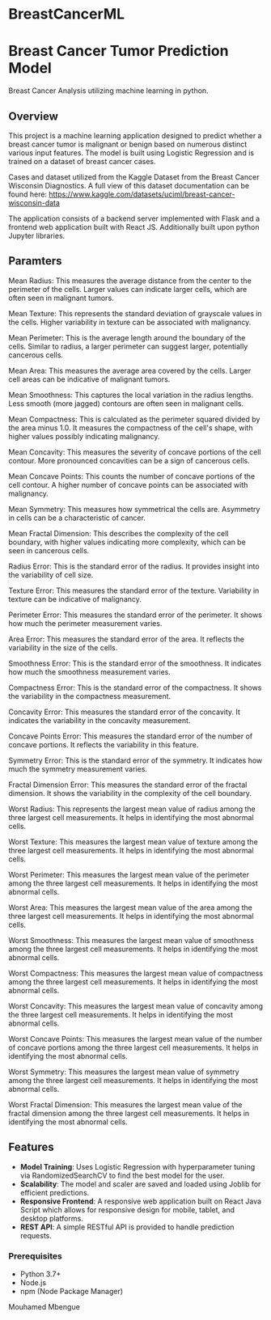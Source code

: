 # BreastCancerML

# Breast Cancer Tumor Prediction Model
Breast Cancer Analysis utilizing machine learning in python.  

## Overview

This project is a machine learning application designed to predict whether a breast cancer tumor is malignant or benign based on numerous distinct various input features. The model is built using Logistic Regression and is trained on a dataset of breast cancer cases.

Cases and dataset utilized from the Kaggle Dataset from the Breast Cancer Wisconsin Diagnostics. A full view of this dataset documentation can be found here: https://www.kaggle.com/datasets/uciml/breast-cancer-wisconsin-data 

The application consists of a backend server implemented with Flask and a frontend web application built with React JS. Additionally built upon python Jupyter libraries.

## Paramters

Mean Radius: This measures the average distance from the center to the perimeter of the cells. Larger values can indicate larger cells, which are often seen in malignant tumors.

Mean Texture: This represents the standard deviation of grayscale values in the cells. Higher variability in texture can be associated with malignancy.

Mean Perimeter: This is the average length around the boundary of the cells. Similar to radius, a larger perimeter can suggest larger, potentially cancerous cells.

Mean Area: This measures the average area covered by the cells. Larger cell areas can be indicative of malignant tumors.

Mean Smoothness: This captures the local variation in the radius lengths. Less smooth (more jagged) contours are often seen in malignant cells.

Mean Compactness: This is calculated as the perimeter squared divided by the area minus 1.0. It measures the compactness of the cell's shape, with higher values possibly indicating malignancy.

Mean Concavity: This measures the severity of concave portions of the cell contour. More pronounced concavities can be a sign of cancerous cells.

Mean Concave Points: This counts the number of concave portions of the cell contour. A higher number of concave points can be associated with malignancy.

Mean Symmetry: This measures how symmetrical the cells are. Asymmetry in cells can be a characteristic of cancer.

Mean Fractal Dimension: This describes the complexity of the cell boundary, with higher values indicating more complexity, which can be seen in cancerous cells.

Radius Error: This is the standard error of the radius. It provides insight into the variability of cell size.

Texture Error: This measures the standard error of the texture. Variability in texture can be indicative of malignancy.

Perimeter Error: This measures the standard error of the perimeter. It shows how much the perimeter measurement varies.

Area Error: This measures the standard error of the area. It reflects the variability in the size of the cells.

Smoothness Error: This is the standard error of the smoothness. It indicates how much the smoothness measurement varies.

Compactness Error: This is the standard error of the compactness. It shows the variability in the compactness measurement.

Concavity Error: This measures the standard error of the concavity. It indicates the variability in the concavity measurement.

Concave Points Error: This measures the standard error of the number of concave portions. It reflects the variability in this feature.

Symmetry Error: This is the standard error of the symmetry. It indicates how much the symmetry measurement varies.

Fractal Dimension Error: This measures the standard error of the fractal dimension. It shows the variability in the complexity of the cell boundary.

Worst Radius: This represents the largest mean value of radius among the three largest cell measurements. It helps in identifying the most abnormal cells.

Worst Texture: This measures the largest mean value of texture among the three largest cell measurements. It helps in identifying the most abnormal cells.

Worst Perimeter: This measures the largest mean value of the perimeter among the three largest cell measurements. It helps in identifying the most abnormal cells.

Worst Area: This measures the largest mean value of the area among the three largest cell measurements. It helps in identifying the most abnormal cells.

Worst Smoothness: This measures the largest mean value of smoothness among the three largest cell measurements. It helps in identifying the most abnormal cells.

Worst Compactness: This measures the largest mean value of compactness among the three largest cell measurements. It helps in identifying the most abnormal cells.

Worst Concavity: This measures the largest mean value of concavity among the three largest cell measurements. It helps in identifying the most abnormal cells.

Worst Concave Points: This measures the largest mean value of the number of concave portions among the three largest cell measurements. It helps in identifying the most abnormal cells.

Worst Symmetry: This measures the largest mean value of symmetry among the three largest cell measurements. It helps in identifying the most abnormal cells.

Worst Fractal Dimension: This measures the largest mean value of the fractal dimension among the three largest cell measurements. It helps in identifying the most abnormal cells.

## Features

- **Model Training**: Uses Logistic Regression with hyperparameter tuning via RandomizedSearchCV to find the best model for the user.
- **Scalability**: The model and scaler are saved and loaded using Joblib for efficient predictions.
- **Responsive Frontend**: A responsive web application built on React Java Script which allows for responsive design for mobile, tablet, and desktop platforms.
- **REST API**: A simple RESTful API is provided to handle prediction requests.


### Prerequisites

- Python 3.7+
- Node.js
- npm (Node Package Manager)


Mouhamed Mbengue

